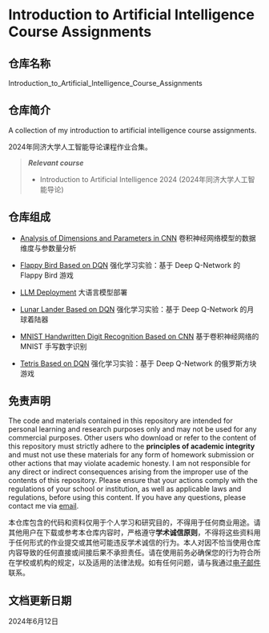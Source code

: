 # Introduction to Artificial Intelligence Course Assignments

## 仓库名称

Introduction_to_Artificial_Intelligence_Course_Assignments

## 仓库简介

A collection of my introduction to artificial intelligence course assignments.

2024年同济大学人工智能导论课程作业合集。

> ***Relevant course***
> * Introduction to Artificial Intelligence 2024 (2024年同济大学人工智能导论)

## 仓库组成

* [Analysis of Dimensions and Parameters in CNN](Analysis_of_Dimensions_and_Parameters_in_CNN)
卷积神经网络模型的数据维度与参数量分析

* [Flappy Bird Based on DQN](Flappy_Bird_Based_on_DQN)
强化学习实验：基于 Deep Q-Network 的 Flappy Bird 游戏

* [LLM Deployment](LLM_Deployment)
大语言模型部署

* [Lunar Lander Based on DQN](Lunar_Lander_Based_on_DQN)
强化学习实验：基于 Deep Q-Network 的月球着陆器

* [MNIST Handwritten Digit Recognition Based on CNN](MNIST_Handwritten_Digit_Recognition_Based_on_CNN)
基于卷积神经网络的 MNIST 手写数字识别

* [Tetris Based on DQN](Tetris_Based_on_DQN)
强化学习实验：基于 Deep Q-Network 的俄罗斯方块游戏

## 免责声明

The code and materials contained in this repository are intended for personal learning and research purposes only and may not be used for any commercial purposes. Other users who download or refer to the content of this repository must strictly adhere to the **principles of academic integrity** and must not use these materials for any form of homework submission or other actions that may violate academic honesty. I am not responsible for any direct or indirect consequences arising from the improper use of the contents of this repository. Please ensure that your actions comply with the regulations of your school or institution, as well as applicable laws and regulations, before using this content. If you have any questions, please contact me via [email](mailto:minmuslin@outlook.com).

本仓库包含的代码和资料仅用于个人学习和研究目的，不得用于任何商业用途。请其他用户在下载或参考本仓库内容时，严格遵守**学术诚信原则**，不得将这些资料用于任何形式的作业提交或其他可能违反学术诚信的行为。本人对因不恰当使用仓库内容导致的任何直接或间接后果不承担责任。请在使用前务必确保您的行为符合所在学校或机构的规定，以及适用的法律法规。如有任何问题，请与我通过[电子邮件](mailto:minmuslin@outlook.com)联系。

## 文档更新日期

2024年6月12日
